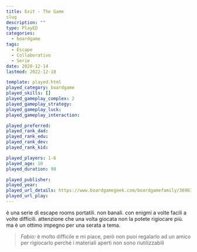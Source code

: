 ```yaml
---
title: Exit - The Game
slug
description: ""
type: PlayED
categories:
  - boardgame
tags:
  - Escape
  - Collaborativo
  - Serie
date: 2020-12-14
lastmod: 2022-12-18

template: played.html
played_category: boardgame
played_skills: []
played_gameplay_complex: 2
played_gameplay_strategy:
played_gameplay_luck:
played_gameplay_interaction:

played_preferred:
played_rank_dad: 
played_rank_edu:
played_rank_dev:
played_rank_kid: 

played_players: 1-6
played_age: 10
played_duration: 90

played_publisher: 
played_year: 
played_url_details: https://www.boardgamegeek.com/boardgamefamily/36963/series-exit-game
played_url_play: 
---
```


è una serie di escape rooms portatili. non banali. con enigmi a volte facili a volte difficili. attenzione che una volta giocata non la potete rigiocare più. ma è un ottimo impegno per una serata a tema.

> *Fabio:*
> è molto difficile e mi piace, però non puoi regalarlo ad un amico per rigiocarlo perché i materiali aperti non sono riutilizzabili



